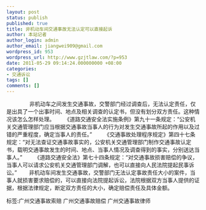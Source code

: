 ```yaml
---
layout: post
status: publish
published: true
title: 非机动车间交通事故无法认定可以直接起诉
author: 本站记者
author_login: admin
author_email: jiangwei909@gmail.com
wordpress_id: 953
wordpress_url: http://www.gzjtlaw.com/?p=953
date: 2011-05-29 09:14:24.000000000 +08:00
categories:
- 交通诉讼
tags: []
comments: []
---
```

　　　　 非机动车之间发生交通事故，交警部门经过调查后，无法认定责任，仅是出具了一个出事时间、地点及相关调查的认定书，但没有划分双方责任。这种情况该怎么怎样处理。　　 《道路交通安全法实施条例》第九十一条规定：&ldquo;公安机关交通管理部门应当根据交通事故当事人的行为对发生交通事故所起的作用以及过错的严重程度，确定当事人的责任。&rdquo;　　 《交通事故处理程序规定》第四十七条规定：&ldquo;对无法查证交通事故事实的，公安机关交通管理部门制作交通事故认定书，载明交通事故发生的时间、地点、当事人情况及调查得到的事实，分别送达当事人。&rdquo;　　 《道路交通安全法》第七十四条规定：&ldquo;对交通事故损害赔偿的争议，当事人可以请求公安机关交通管理部门调解，也可以直接向人民法院提起民事诉讼。&rdquo;　　 非机动车间发生交通事故，交警部门无法认定事故责任大小的案件，当事人就损害要求赔偿的，可以直接向法院提起诉讼，法院根据双方当事人提供的证据，根据法律规定，断定双方责任的大小，确定赔偿责任及具体金额。　　标签:广州交通事故索赔 广州交通事故赔偿 广州交通事故律师
